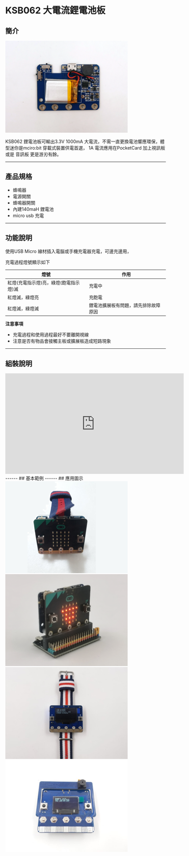# KSB062 大電流鋰電池板

## 簡介
<img src="images/KSB062/001.png" alt="00000" style="zoom:48%;" />

KSB062 鋰電池板可輸出3.3V 1000mA 大電流，不需一直更換電池響應環保，體型迷你是mciro:bit 穿載式裝置供電首選， 1A 電流應用在PocketCard 加上視訊板 或是 音訊板 更是游刃有餘。

------
## 產品規格

- 蜂鳴器
- 電源開關
- 蜂鳴器開關
- 內建140maH 鋰電池
- micro usb 充電



------
## 功能說明

使用USB Micro 線材插入電腦或手機充電器充電，可邊充邊用，

 

充電過程燈號顯示如下 

| 燈號                                   | 作用                                 |
| -------------------------------------- | ------------------------------------ |
| 紅燈(充電指示燈)亮，綠燈(飽電指示燈)滅 | 充電中                               |
| 紅燈滅，綠燈亮                         | 充飽電                               |
| 紅燈滅，綠燈滅                         | 鋰電池擴展板有問題，請先排除故障原因 |



**注意事項**

- 充電過程和使用過程最好不要離開視線
- 注意是否有物品會接觸主板或擴展板造成短路現象



------
## 組裝說明
<iframe width="560" height="315" src="https://www.youtube.com/embed/e2RCiFNIF9g" title="YouTube video player" frameborder="0" allow="accelerometer; autoplay; clipboard-write; encrypted-media; gyroscope; picture-in-picture" allowfullscreen></iframe>
------
## 基本範例
------
## 應用圖示
<img src="images/KSB062/021.png" alt="00000" style="zoom:48%;" /><img src="images/KSB062/022.png" alt="00000" style="zoom:48%;" />
<img src="images/KSB062/023.png" alt="00000" style="zoom:48%;" /><img src="images/KSB062/024.png" alt="00000" style="zoom:48%;" />



